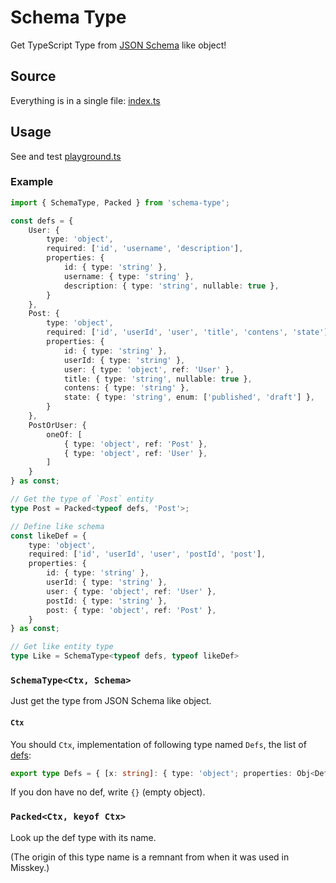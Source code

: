 # Schema Type
Get TypeScript Type from [JSON Schema](https://json-schema.org/) like object!

## Source
Everything is in a single file: [index.ts](index.ts)

## Usage
See and test [playground.ts](test/playground.ts)

### Example
```typescript
import { SchemaType, Packed } from 'schema-type';

const defs = {
    User: {
        type: 'object',
        required: ['id', 'username', 'description'],
        properties: {
            id: { type: 'string' },
            username: { type: 'string' },
            description: { type: 'string', nullable: true },
        }
    },
    Post: {
        type: 'object',
        required: ['id', 'userId', 'user', 'title', 'contens', 'state'],
        properties: {
            id: { type: 'string' },
            userId: { type: 'string' },
            user: { type: 'object', ref: 'User' },
            title: { type: 'string', nullable: true },
            contens: { type: 'string' },
            state: { type: 'string', enum: ['published', 'draft'] },
        }
    },
    PostOrUser: {
        oneOf: [
            { type: 'object', ref: 'Post' },
            { type: 'object', ref: 'User' },
        ]
    }
} as const;

// Get the type of `Post` entity
type Post = Packed<typeof defs, 'Post'>; 

// Define like schema
const likeDef = {
    type: 'object',
    required: ['id', 'userId', 'user', 'postId', 'post'],
    properties: {
        id: { type: 'string' },
        userId: { type: 'string' },
        user: { type: 'object', ref: 'User' },
        postId: { type: 'string' },
        post: { type: 'object', ref: 'Post' },
    }
} as const;

// Get like entity type
type Like = SchemaType<typeof defs, typeof likeDef>
```

### `SchemaType<Ctx, Schema>`
Just get the type from JSON Schema like object.

#### `Ctx`
You should `Ctx`, implementation of following type named `Defs`, the list of [defs](https://json-schema.org/understanding-json-schema/structuring.html#defs):

```typescript
export type Defs = { [x: string]: { type: 'object'; properties: Obj<Defs>; } | { oneOf?: Schema<Defs>[]; } | { allOf?: Schema<Defs>[]; }; };
```

If you don have no def, write `{}` (empty object). 

### `Packed<Ctx, keyof Ctx>`
Look up the def type with its name.

(The origin of this type name is a remnant from when it was used in Misskey.)
